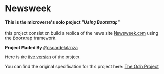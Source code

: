 # Newsweek
#### This is the microverse's solo project _"Using Bootstrap"_

this project consist on build a replica of the news site [Newsweek.com](https://www.newsweek.com/) using the Bootstrap framework.

**Project Maded By**
[@oscardelalanza](https://github.com/oscardelalanza)

Here is the [live version](https://raw.githack.com/oscardelalanza/newsweek/devel/index.html) of the project

You can find the original specification for this project here: [The Odin Project](https://www.theodinproject.com/courses/html5-and-css3/lessons/using-bootstrap)
